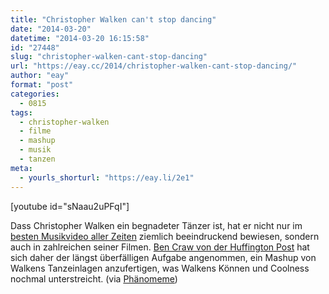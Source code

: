 ```yaml
---
title: "Christopher Walken can't stop dancing"
date: "2014-03-20"
datetime: "2014-03-20 16:15:58"
id: "27448"
slug: "christopher-walken-cant-stop-dancing"
url: "https://eay.cc/2014/christopher-walken-cant-stop-dancing/"
author: "eay"
format: "post"
categories:
  - 0815
tags:
  - christopher-walken
  - filme
  - mashup
  - musik
  - tanzen
meta:
  - yourls_shorturl: "https://eay.li/2e1"
---
```


\[youtube id="sNaau2uPFqI"\]

Dass Christopher Walken ein begnadeter Tänzer ist, hat er nicht nur im [besten Musikvideo aller Zeiten](//eay.cc/2010/das-beste-musikvideo-aller-zeiten/) ziemlich beeindruckend bewiesen, sondern auch in zahlreichen seiner Filmen. [Ben Craw von der Huffington Post](http://www.huffingtonpost.com/2014/03/18/walken-dancing_n_4987313.html) hat sich daher der längst überfälligen Aufgabe angenommen, ein Mashup von Walkens Tanzeinlagen anzufertigen, was Walkens Können und Coolness nochmal unterstreicht. (via [Phänomeme](http://gefaelltmir.sueddeutsche.de/post/80147792287/es-ist-dreizehn-jahre-her-dass-der-schauspieler))
